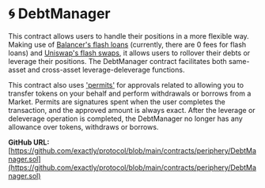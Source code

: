 # 🌀 DebtManager

This contract allows users to handle their positions in a more flexible way. Making use of [Balancer's flash loans](https://docs.balancer.fi/reference/contracts/flash-loans.html) (currently, there are 0 fees for flash loans) and [Uniswap's flash swaps](https://docs.uniswap.org/contracts/v2/guides/smart-contract-integration/using-flash-swaps), it allows users to rollover their debts or leverage their positions. The DebtManager contract facilitates both same-asset and cross-asset leverage-deleverage functions.&#x20;

This contract also uses ['permits'](https://help.1inch.io/en/articles/5435386-permit-712-signed-token-approvals-and-how-they-work-on-1inch) for approvals related to allowing you to transfer tokens on your behalf and perform withdrawals or borrows from a Market. Permits are signatures spent when the user completes the transaction, and the approved amount is always exact. After the leverage or deleverage operation is completed, the DebtManager no longer has any allowance over tokens, withdraws or borrows.

**GitHub URL:** [https://github.com/exactly/protocol/blob/main/contracts/periphery/DebtManager.sol](https://github.com/exactly/protocol/blob/main/contracts/periphery/DebtManager.sol)
